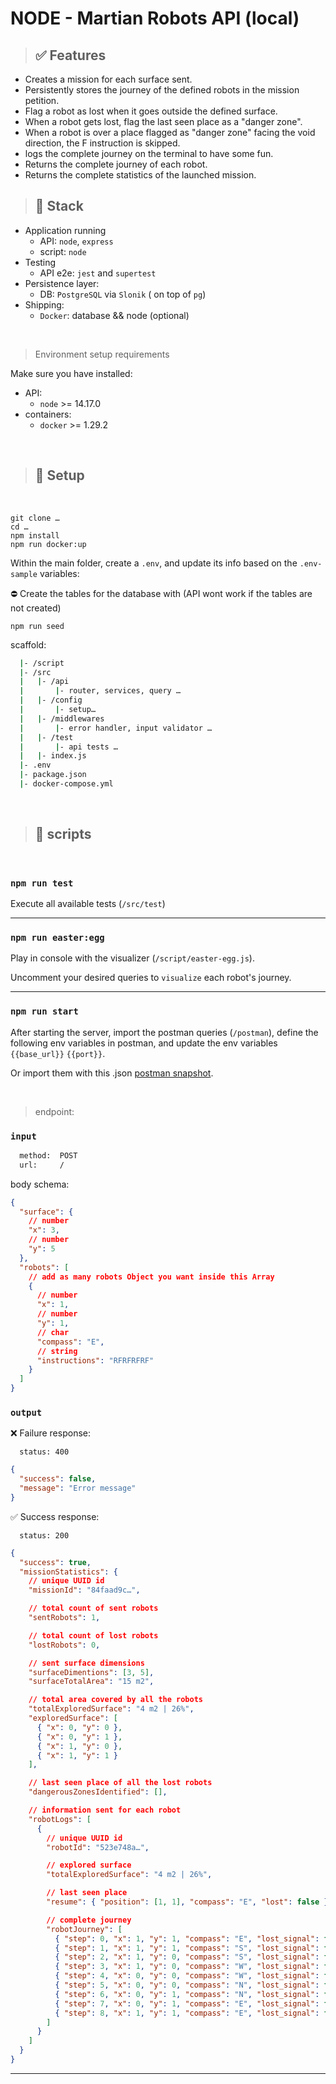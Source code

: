 # NODE - Martian Robots API (local)

> ## ✅ Features

- Creates a mission for each surface sent.
- Persistently stores the journey of the defined robots in the mission petition.
- Flag a robot as lost when it goes outside the defined surface.
- When a robot gets lost, flag the last seen place as a "danger zone".
- When a robot is over a place flagged as "danger zone" facing the void direction, the F instruction is skipped.
- logs the complete journey on the terminal to have some fun.
- Returns the complete journey of each robot.
- Returns the complete statistics of the launched mission.

> ## 👋 Stack

- Application running
  - API: `node`, `express`
  - script: `node`
- Testing
  - API e2e: `jest` and `supertest`
- Persistence layer:
  - DB: `PostgreSQL` via `Slonik` ( on top of `pg`)
- Shipping:
  - `Docker`: database && node (optional)

<br/>

> Environment setup requirements

Make sure you have installed:

- API:
  - `node` >= 14.17.0
- containers:
  - `docker` >= 1.29.2

<br/>

> ## 👋 Setup

<br/>

```
git clone …
cd …
npm install
npm run docker:up
```

Within the main folder, create a `.env`, and update its info based on the `.env-sample` variables:

⛔️ Create the tables for the database with (API wont work if the tables are not created)

```
npm run seed
```

scaffold:

```bash
  |- /script
  |- /src
  |   |- /api
  |       |- router, services, query …
  |   |- /config
  |       |- setup…
  |   |- /middlewares
  |       |- error handler, input validator …
  |   |- /test
  |       |- api tests …
  |   |- index.js
  |- .env
  |- package.json
  |- docker-compose.yml
```

<br/>

> ## 👋 scripts

<br/>

### `npm run test`

Execute all available tests (`/src/test`)

<hr/>

### `npm run easter:egg`

Play in console with the visualizer (`/script/easter-egg.js`).

Uncomment your desired queries to `visualize` each robot's journey.

<hr/>

### `npm run start`

After starting the server, import the postman queries (`/postman`), define the following env variables in postman, and update the env variables `{{base_url}}` `{{port}}`.

Or import them with this .json [postman snapshot](https://www.getpostman.com/collections/ac4e03b318d28b51f2a5).

<br/>

> endpoint:

### `input`

```bash
  method:  POST
  url:     /
```

body schema:

```json
{
  "surface": {
    // number
    "x": 3,
    // number
    "y": 5
  },
  "robots": [
    // add as many robots Object you want inside this Array
    {
      // number
      "x": 1,
      // number
      "y": 1,
      // char
      "compass": "E",
      // string
      "instructions": "RFRFRFRF"
    }
  ]
}
```

### `output`

❌ Failure response:

```
  status: 400
```

```json
{
  "success": false,
  "message": "Error message"
}
```

✅ Success response:

```
  status: 200
```

```json
{
  "success": true,
  "missionStatistics": {
    // unique UUID id
    "missionId": "84faad9c…",

    // total count of sent robots
    "sentRobots": 1,

    // total count of lost robots
    "lostRobots": 0,

    // sent surface dimensions
    "surfaceDimentions": [3, 5],
    "surfaceTotalArea": "15 m2",

    // total area covered by all the robots
    "totalExploredSurface": "4 m2 | 26%",
    "exploredSurface": [
      { "x": 0, "y": 0 },
      { "x": 0, "y": 1 },
      { "x": 1, "y": 0 },
      { "x": 1, "y": 1 }
    ],

    // last seen place of all the lost robots
    "dangerousZonesIdentified": [],

    // information sent for each robot
    "robotLogs": [
      {
        // unique UUID id
        "robotId": "523e748a…",

        // explored surface
        "totalExploredSurface": "4 m2 | 26%",

        // last seen place
        "resume": { "position": [1, 1], "compass": "E", "lost": false },

        // complete journey
        "robotJourney": [
          { "step": 0, "x": 1, "y": 1, "compass": "E", "lost_signal": false },
          { "step": 1, "x": 1, "y": 1, "compass": "S", "lost_signal": false },
          { "step": 2, "x": 1, "y": 0, "compass": "S", "lost_signal": false },
          { "step": 3, "x": 1, "y": 0, "compass": "W", "lost_signal": false },
          { "step": 4, "x": 0, "y": 0, "compass": "W", "lost_signal": false },
          { "step": 5, "x": 0, "y": 0, "compass": "N", "lost_signal": false },
          { "step": 6, "x": 0, "y": 1, "compass": "N", "lost_signal": false },
          { "step": 7, "x": 0, "y": 1, "compass": "E", "lost_signal": false },
          { "step": 8, "x": 1, "y": 1, "compass": "E", "lost_signal": false }
        ]
      }
    ]
  }
}
```

<hr/>
